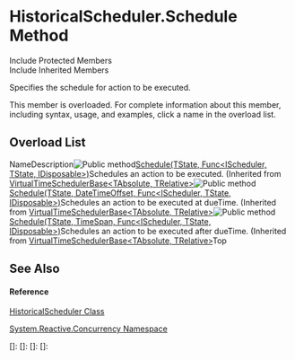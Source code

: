 # HistoricalScheduler.Schedule Method

Include Protected Members  
Include Inherited Members

Specifies the schedule for action to be executed.

This member is overloaded. For complete information about this member, including syntax, usage, and examples, click a name in the overload list.

## Overload List

NameDescription![Public method](images\Hh303103.pubmethod(en-us,VS.103).gif "Public method")[Schedule<TState>(TState, Func<IScheduler, TState, IDisposable>)](https://msdn.microsoft.com/en-us/library/m:system.reactive.concurrency.virtualtimeschedulerbase%602.schedule%60%601(%60%600%2csystem.func%7bsystem.reactive.concurrency.ischeduler%2c%60%600%2csystem.idisposable%7d)(v=VS.103))Schedules an action to be executed. (Inherited from [VirtualTimeSchedulerBase<TAbsolute, TRelative>](VirtualTimeSchedulerBase\VirtualTimeSchedulerBase(TAbsolute,.md).)![Public method](images\Hh303103.pubmethod(en-us,VS.103).gif "Public method")[Schedule<TState>(TState, DateTimeOffset, Func<IScheduler, TState, IDisposable>)](https://msdn.microsoft.com/en-us/library/m:system.reactive.concurrency.virtualtimeschedulerbase%602.schedule%60%601(%60%600%2csystem.datetimeoffset%2csystem.func%7bsystem.reactive.concurrency.ischeduler%2c%60%600%2csystem.idisposable%7d)(v=VS.103))Schedules an action to be executed at dueTime. (Inherited from [VirtualTimeSchedulerBase<TAbsolute, TRelative>](VirtualTimeSchedulerBase\VirtualTimeSchedulerBase(TAbsolute,.md).)![Public method](images\Hh303103.pubmethod(en-us,VS.103).gif "Public method")[Schedule<TState>(TState, TimeSpan, Func<IScheduler, TState, IDisposable>)](https://msdn.microsoft.com/en-us/library/m:system.reactive.concurrency.virtualtimeschedulerbase%602.schedule%60%601(%60%600%2csystem.timespan%2csystem.func%7bsystem.reactive.concurrency.ischeduler%2c%60%600%2csystem.idisposable%7d)(v=VS.103))Schedules an action to be executed after dueTime. (Inherited from [VirtualTimeSchedulerBase<TAbsolute, TRelative>](VirtualTimeSchedulerBase\VirtualTimeSchedulerBase(TAbsolute,.md).)Top

## See Also

#### Reference

[HistoricalScheduler Class](HistoricalScheduler\HistoricalScheduler.md)

[System.Reactive.Concurrency Namespace](System.Reactive.Concurrency\System.Reactive.Concurrency.md)

[]: 
[]: 
[]: 
[]: 